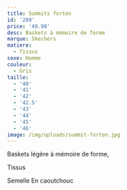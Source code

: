 ```yaml
---
title: Summits forton
id: '209'
price: '49.90'
desc: Baskets à mémoire de forme
marque: Skechers
matiere:
  - Tissus
sexe: Homme
couleur:
  - Gris
taille:
  - '40'
  - '41'
  - '42'
  - '42.5'
  - '43'
  - '44'
  - '45'
  - '46'
image: /img/uploads/summit-forton.jpg
---
```

Baskets légère à mémoire de forme,

Tissus

Semelle En caoutchouc
